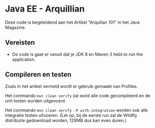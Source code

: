 # Java EE - Arquillian

Deze code is begeleidend aan het Artikel "Arquilian 101" in het Java Magazine.

##  Vereisten

* De code is gaat er vanuit dat je JDK 8 en Maven 3 hebt.to run the application.

## Compileren en testen
Zoals in het artikel vermeld wordt er gebruik gemaakt van Profiles.

Het commando `mvn clean verify` zal word alle code gecompileerd en de unit testen worden uitgevoerd.

Het commando `mvn clean verify -P with-integration` worden ook alle integratie testen uitvoeren.
(Let op, bij de eerste run zal de Wildfly distributie gedownload worden, 129MB dus kan even duren.)